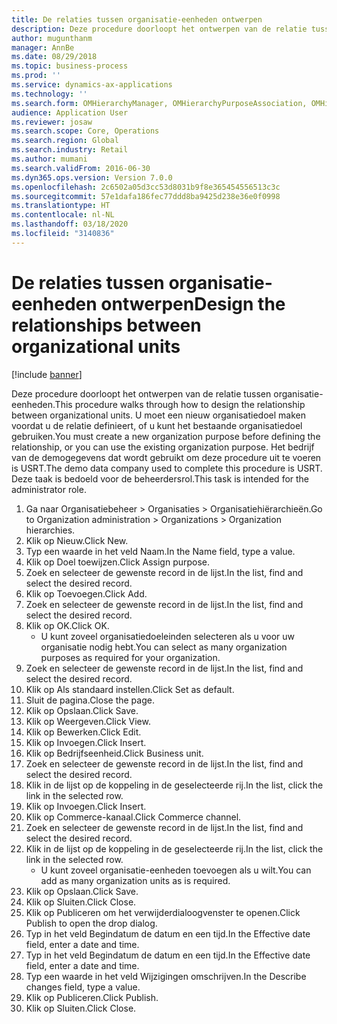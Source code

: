 ```yaml
---
title: De relaties tussen organisatie-eenheden ontwerpen
description: Deze procedure doorloopt het ontwerpen van de relatie tussen organisatie-eenheden.
author: mugunthanm
manager: AnnBe
ms.date: 08/29/2018
ms.topic: business-process
ms.prod: ''
ms.service: dynamics-ax-applications
ms.technology: ''
ms.search.form: OMHierarchyManager, OMHierarchyPurposeAssociation, OMHierarchySelection, HierarchyDesigner, OMNodeSelection,  HierarchyPublishAndCloseForm
audience: Application User
ms.reviewer: josaw
ms.search.scope: Core, Operations
ms.search.region: Global
ms.search.industry: Retail
ms.author: mumani
ms.search.validFrom: 2016-06-30
ms.dyn365.ops.version: Version 7.0.0
ms.openlocfilehash: 2c6502a05d3cc53d8031b9f8e365454556513c3c
ms.sourcegitcommit: 57e1dafa186fec77ddd8ba9425d238e36e0f0998
ms.translationtype: HT
ms.contentlocale: nl-NL
ms.lasthandoff: 03/18/2020
ms.locfileid: "3140836"
---
```

# <a name="design-the-relationships-between-organizational-units"></a><span data-ttu-id="7e1e5-103">De relaties tussen organisatie-eenheden ontwerpen</span><span class="sxs-lookup"><span data-stu-id="7e1e5-103">Design the relationships between organizational units</span></span>

[!include [banner](../includes/banner.md)]

<span data-ttu-id="7e1e5-104">Deze procedure doorloopt het ontwerpen van de relatie tussen organisatie-eenheden.</span><span class="sxs-lookup"><span data-stu-id="7e1e5-104">This procedure walks through how to design the relationship between organizational units.</span></span> <span data-ttu-id="7e1e5-105">U moet een nieuw organisatiedoel maken voordat u de relatie definieert, of u kunt het bestaande organisatiedoel gebruiken.</span><span class="sxs-lookup"><span data-stu-id="7e1e5-105">You must create a new organization purpose before defining the relationship, or you can use the existing organization purpose.</span></span> <span data-ttu-id="7e1e5-106">Het bedrijf van de demogegevens dat wordt gebruikt om deze procedure uit te voeren is USRT.</span><span class="sxs-lookup"><span data-stu-id="7e1e5-106">The demo data company used to complete this procedure is USRT.</span></span> <span data-ttu-id="7e1e5-107">Deze taak is bedoeld voor de beheerdersrol.</span><span class="sxs-lookup"><span data-stu-id="7e1e5-107">This task is intended for the administrator role.</span></span>

1. <span data-ttu-id="7e1e5-108">Ga naar Organisatiebeheer > Organisaties > Organisatiehiërarchieën.</span><span class="sxs-lookup"><span data-stu-id="7e1e5-108">Go to Organization administration > Organizations > Organization hierarchies.</span></span>
2. <span data-ttu-id="7e1e5-109">Klik op Nieuw.</span><span class="sxs-lookup"><span data-stu-id="7e1e5-109">Click New.</span></span>
3. <span data-ttu-id="7e1e5-110">Typ een waarde in het veld Naam.</span><span class="sxs-lookup"><span data-stu-id="7e1e5-110">In the Name field, type a value.</span></span>
4. <span data-ttu-id="7e1e5-111">Klik op Doel toewijzen.</span><span class="sxs-lookup"><span data-stu-id="7e1e5-111">Click Assign purpose.</span></span>
5. <span data-ttu-id="7e1e5-112">Zoek en selecteer de gewenste record in de lijst.</span><span class="sxs-lookup"><span data-stu-id="7e1e5-112">In the list, find and select the desired record.</span></span>
6. <span data-ttu-id="7e1e5-113">Klik op Toevoegen.</span><span class="sxs-lookup"><span data-stu-id="7e1e5-113">Click Add.</span></span>
7. <span data-ttu-id="7e1e5-114">Zoek en selecteer de gewenste record in de lijst.</span><span class="sxs-lookup"><span data-stu-id="7e1e5-114">In the list, find and select the desired record.</span></span>
8. <span data-ttu-id="7e1e5-115">Klik op OK.</span><span class="sxs-lookup"><span data-stu-id="7e1e5-115">Click OK.</span></span>
    * <span data-ttu-id="7e1e5-116">U kunt zoveel organisatiedoeleinden selecteren als u voor uw organisatie nodig hebt.</span><span class="sxs-lookup"><span data-stu-id="7e1e5-116">You can select as many organization purposes as required for your organization.</span></span>  
9. <span data-ttu-id="7e1e5-117">Zoek en selecteer de gewenste record in de lijst.</span><span class="sxs-lookup"><span data-stu-id="7e1e5-117">In the list, find and select the desired record.</span></span>
10. <span data-ttu-id="7e1e5-118">Klik op Als standaard instellen.</span><span class="sxs-lookup"><span data-stu-id="7e1e5-118">Click Set as default.</span></span>
11. <span data-ttu-id="7e1e5-119">Sluit de pagina.</span><span class="sxs-lookup"><span data-stu-id="7e1e5-119">Close the page.</span></span>
12. <span data-ttu-id="7e1e5-120">Klik op Opslaan.</span><span class="sxs-lookup"><span data-stu-id="7e1e5-120">Click Save.</span></span>
13. <span data-ttu-id="7e1e5-121">Klik op Weergeven.</span><span class="sxs-lookup"><span data-stu-id="7e1e5-121">Click View.</span></span>
14. <span data-ttu-id="7e1e5-122">Klik op Bewerken.</span><span class="sxs-lookup"><span data-stu-id="7e1e5-122">Click Edit.</span></span>
15. <span data-ttu-id="7e1e5-123">Klik op Invoegen.</span><span class="sxs-lookup"><span data-stu-id="7e1e5-123">Click Insert.</span></span>
16. <span data-ttu-id="7e1e5-124">Klik op Bedrijfseenheid.</span><span class="sxs-lookup"><span data-stu-id="7e1e5-124">Click Business unit.</span></span>
17. <span data-ttu-id="7e1e5-125">Zoek en selecteer de gewenste record in de lijst.</span><span class="sxs-lookup"><span data-stu-id="7e1e5-125">In the list, find and select the desired record.</span></span>
18. <span data-ttu-id="7e1e5-126">Klik in de lijst op de koppeling in de geselecteerde rij.</span><span class="sxs-lookup"><span data-stu-id="7e1e5-126">In the list, click the link in the selected row.</span></span>
19. <span data-ttu-id="7e1e5-127">Klik op Invoegen.</span><span class="sxs-lookup"><span data-stu-id="7e1e5-127">Click Insert.</span></span>
20. <span data-ttu-id="7e1e5-128">Klik op Commerce-kanaal.</span><span class="sxs-lookup"><span data-stu-id="7e1e5-128">Click Commerce channel.</span></span>
21. <span data-ttu-id="7e1e5-129">Zoek en selecteer de gewenste record in de lijst.</span><span class="sxs-lookup"><span data-stu-id="7e1e5-129">In the list, find and select the desired record.</span></span>
22. <span data-ttu-id="7e1e5-130">Klik in de lijst op de koppeling in de geselecteerde rij.</span><span class="sxs-lookup"><span data-stu-id="7e1e5-130">In the list, click the link in the selected row.</span></span>
    * <span data-ttu-id="7e1e5-131">U kunt zoveel organisatie-eenheden toevoegen als u wilt.</span><span class="sxs-lookup"><span data-stu-id="7e1e5-131">You can add as many organization units as is required.</span></span>  
23. <span data-ttu-id="7e1e5-132">Klik op Opslaan.</span><span class="sxs-lookup"><span data-stu-id="7e1e5-132">Click Save.</span></span>
24. <span data-ttu-id="7e1e5-133">Klik op Sluiten.</span><span class="sxs-lookup"><span data-stu-id="7e1e5-133">Click Close.</span></span>
25. <span data-ttu-id="7e1e5-134">Klik op Publiceren om het verwijderdialoogvenster te openen.</span><span class="sxs-lookup"><span data-stu-id="7e1e5-134">Click Publish to open the drop dialog.</span></span>
26. <span data-ttu-id="7e1e5-135">Typ in het veld Begindatum de datum en een tijd.</span><span class="sxs-lookup"><span data-stu-id="7e1e5-135">In the Effective date field, enter a date and time.</span></span>
27. <span data-ttu-id="7e1e5-136">Typ in het veld Begindatum de datum en een tijd.</span><span class="sxs-lookup"><span data-stu-id="7e1e5-136">In the Effective date field, enter a date and time.</span></span>
28. <span data-ttu-id="7e1e5-137">Typ een waarde in het veld Wijzigingen omschrijven.</span><span class="sxs-lookup"><span data-stu-id="7e1e5-137">In the Describe changes field, type a value.</span></span>
29. <span data-ttu-id="7e1e5-138">Klik op Publiceren.</span><span class="sxs-lookup"><span data-stu-id="7e1e5-138">Click Publish.</span></span>
30. <span data-ttu-id="7e1e5-139">Klik op Sluiten.</span><span class="sxs-lookup"><span data-stu-id="7e1e5-139">Click Close.</span></span>

